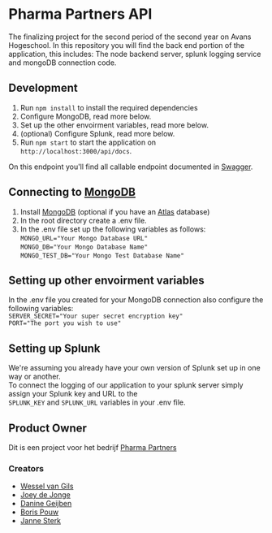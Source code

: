 # Pharma Partners API

The finalizing project for the second period of the second year on Avans Hogeschool. In this repository you will find the back end portion of the application, this includes: The node backend server, splunk logging service and mongoDB connection code. 

## Development

1. Run `npm install` to install the required dependencies
2. Configure MongoDB, read more below.
3. Set up the other envoirment variables, read more below.
4. (optional) Configure Splunk, read more below.
5. Run `npm start` to start the application on `http://localhost:3000/api/docs`. 

On this endpoint you'll find all callable endpoint documented in [Swagger](https://swagger.io/). 

## Connecting to [MongoDB](https://www.mongodb.com/)

1. Install [MongoDB](https://www.mongodb.com/) (optional if you have an [Atlas](https://www.mongodb.com/atlas/database) database)
2. In the root directory create a .env file.
3. In the .env file set up the following variables as follows:  
`MONGO_URL="Your Mongo Database URL"`    
`MONGO_DB="Your Mongo Database Name"`    
`MONGO_TEST_DB="Your Mongo Test Database Name"`  

## Setting up other envoirment variables

In the .env file you created for your MongoDB connection also configure the following variables:  
  `SERVER_SECRET="Your super secret encryption key"`  
  `PORT="The port you wish to use"`

## Setting up Splunk

We're assuming you already have your own version of Splunk set up in one way or another.  
To connect the logging of our application to your splunk server simply assign your Splunk key and URL to the  
  `SPLUNK_KEY` and `SPLUNK_URL` variables in your .env file.

## Product Owner

Dit is een project voor het bedrijf [Pharma Partners](https://www.pharma-partners.net/)

### Creators
- [Wessel van Gils](https://github.com/TheElementalDragon)
- [Joey de Jonge](https://github.com/JoeydeJongeAvans)
- [Danine Geijben](https://github.com/dan00n1)
- [Boris Pouw](https://github.com/BPouw)
- [Janne Sterk](https://github.com/JanneS242)
